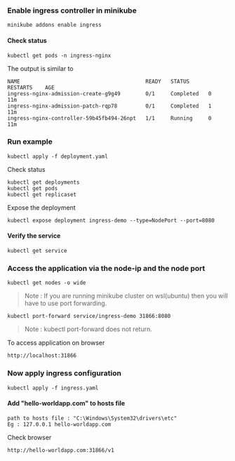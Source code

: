 ### Enable ingress controller in minikube
```
minikube addons enable ingress
```
#### Check status
```
kubectl get pods -n ingress-nginx
```
The output is similar to
```
NAME                                        READY   STATUS      RESTARTS    AGE
ingress-nginx-admission-create-g9g49        0/1     Completed   0          11m
ingress-nginx-admission-patch-rqp78         0/1     Completed   1          11m
ingress-nginx-controller-59b45fb494-26npt   1/1     Running     0          11m
```

### Run example
```
kubectl apply -f deployment.yaml
```
Check status 
```
kubectl get deployments
kubectl get pods
kubectl get replicaset
```

Expose the deployment 
```
kubectl expose deployment ingress-demo --type=NodePort --port=8080
```
#### Verify the service
```
kubectl get service
```
### Access the application via the node-ip and the node port
```
kubectl get nodes -o wide
```
> Note : If you are running minikube cluster on wsl(ubuntu) then you will have to use port forwarding.
```
kubectl port-forward service/ingress-demo 31866:8080
```
> Note : kubectl port-forward does not return.

To access application on browser 
```
http://localhost:31866
```

### Now apply ingress configuration
```
kubectl apply -f ingress.yaml
```
#### Add "hello-worldapp.com" to hosts file 
```
path to hosts file : "C:\Windows\System32\drivers\etc"
Eg : 127.0.0.1 hello-worldapp.com
```
Check browser
```
http://hello-worldapp.com:31866/v1
```
